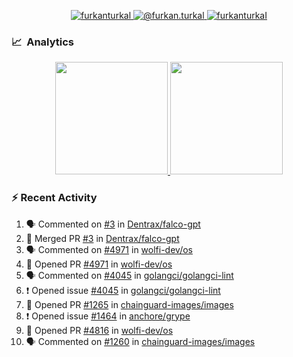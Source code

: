 <p align="center">
  <a href="https://linkedin.com/in/furkanturkal" target="blank">
    <img src="https://img.shields.io/badge/linkedin-%230077B5.svg?&style=for-the-badge&logo=linkedin&logoColor=white" alt="furkanturkal" />
  </a>
  <a href="https://medium.com/@furkan.turkal" target="blank">
    <img src="https://img.shields.io/badge/medium-%2312100E.svg?&style=for-the-badge&logo=medium&logoColor=white" alt="@furkan.turkal" />
  </a>
  <a href="https://twitter.com/furkanturkaI" target="blank">
    <img src="https://img.shields.io/badge/Twitter-1DA1F2?style=for-the-badge&logo=twitter&logoColor=white" alt="furkanturkaI" />
  </a>
</p>

### 📈 &nbsp;Analytics

<p align="center">
  <a href="https://coderstats.net/github/#Dentrax">
    <img height="180em" src="https://github-readme-stats-eight-theta.vercel.app/api?username=Dentrax&show_icons=true&theme=algolia&include_all_commits=true&count_private=true&line_height=26"/>
    <img height="180em" src="https://github-readme-stats-eight-theta.vercel.app/api/top-langs/?username=Dentrax&layout=compact&langs_count=8&theme=algolia&line_height=26"/>
  </a>
</p>

### :zap: Recent Activity

<!--START_SECTION:activity-->
1. 🗣 Commented on [#3](https://github.com/Dentrax/falco-gpt/pull/3#issuecomment-1704685133) in [Dentrax/falco-gpt](https://github.com/Dentrax/falco-gpt)
2. 🎉 Merged PR [#3](https://github.com/Dentrax/falco-gpt/pull/3) in [Dentrax/falco-gpt](https://github.com/Dentrax/falco-gpt)
3. 🗣 Commented on [#4971](https://github.com/wolfi-dev/os/pull/4971#issuecomment-1699784195) in [wolfi-dev/os](https://github.com/wolfi-dev/os)
4. 💪 Opened PR [#4971](https://github.com/wolfi-dev/os/pull/4971) in [wolfi-dev/os](https://github.com/wolfi-dev/os)
5. 🗣 Commented on [#4045](https://github.com/golangci/golangci-lint/issues/4045#issuecomment-1695456851) in [golangci/golangci-lint](https://github.com/golangci/golangci-lint)
6. ❗ Opened issue [#4045](https://github.com/golangci/golangci-lint/issues/4045) in [golangci/golangci-lint](https://github.com/golangci/golangci-lint)
7. 💪 Opened PR [#1265](https://github.com/chainguard-images/images/pull/1265) in [chainguard-images/images](https://github.com/chainguard-images/images)
8. ❗ Opened issue [#1464](https://github.com/anchore/grype/issues/1464) in [anchore/grype](https://github.com/anchore/grype)
9. 💪 Opened PR [#4816](https://github.com/wolfi-dev/os/pull/4816) in [wolfi-dev/os](https://github.com/wolfi-dev/os)
10. 🗣 Commented on [#1260](https://github.com/chainguard-images/images/pull/1260#issuecomment-1692306328) in [chainguard-images/images](https://github.com/chainguard-images/images)
<!--END_SECTION:activity-->
